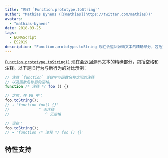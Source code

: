```yaml
---
title: "修订 `Function.prototype.toString`"
author: "Mathias Bynens ([@mathias](https://twitter.com/mathias))"
avatars: 
  - "mathias-bynens"
date: 2018-03-25
tags: 
  - ECMAScript
  - ES2019
description: "Function.prototype.toString 现在会返回源码文本的精确部分，包括空格和注释。"
---
```

[`Function.prototype.toString()`](https://tc39.es/Function-prototype-toString-revision/) 现在会返回源码文本的精确部分，包括空格和注释。以下是旧行为与新行为的对比示例：

<!--truncate-->
```js
// 注意 `function` 关键字与函数名称之间的注释
// 以及函数名称后的空格。
function /* 注释 */ foo () {}

// 之前，在 V8 中：
foo.toString();
// → 'function foo() {}'
//             ^ 无注释
//                ^ 无空格

// 现在：
foo.toString();
// → 'function /* 注释 */ foo () {}'
```

## 特性支持

<feature-support chrome="66 /blog/v8-release-66#function-tostring"
                 firefox="yes"
                 safari="no"
                 nodejs="8"
                 babel="no"></feature-support>
